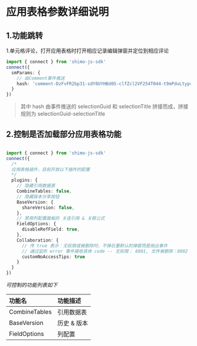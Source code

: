 
# 应用表格参数详细说明

## 1.功能跳转

1.单元格评论，打开应用表格时打开相应记录编辑弹窗并定位到相应评论
```typescript
import { connect } from 'shimo-js-sdk'
connect({
  smParams: {
    // 由Comment事件推送
    hash: 'comment-DzFvFR2bp31-sdY0UYHBd0S-clfZcl2VF254T044-t9mPduLtyp4-g4XV3B1Z8PX:%E6%A0%87%E9%A2%98'
  }
})
```
> 其中 hash 由事件推送的 selectionGuid 和 selectionTitle 拼接而成，拼接规则为 selectionGuid-selectionTitle


## 2.控制是否加载部分应用表格功能

```typescript

import { connect } from 'shimo-js-sdk'
connect({
  /*
  应用表格插件，目前开放以下插件的配置
  */
  plugins: {
    // 隐藏引用数据表
    CombineTables: false, 
    // 隐藏版本分享按钮
    BaseVersion: {
      shareVersion: false,
    },
    // 禁用列配置面板的 关连引用 & 关联公式
    FieldOptions: {
      disableRefField: true,
    },
    Collaboration: {
      // 传 true 表示：无权限或被删除时，不弹石墨默认的弹窗而是抛出事件
      // 通过监听 error 事件接收具体 code -- 无权限： 8001, 文件被删除：8002
      customNoAccessTips: true
    }
  }
})
```
<i>可控制的功能列表如下</i>

|功能名|功能描述|
|:----|:----|
|CombineTables|引用数据表|
|BaseVersion|历史 & 版本|
|FieldOptions|列配置|

